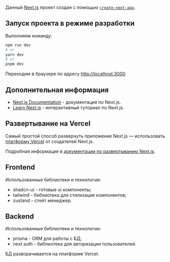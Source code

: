 Данный [Next.js](https://nextjs.org) проект создан с помощью [`create-next-app`](https://nextjs.org/docs/app/api-reference/cli/create-next-app).

## Запуск проекта в режиме разработки

Выполняем команду:

```bash
npm run dev
# or
yarn dev
# or
pnpm dev
```

Переходим в браузере по адресу [http://localhost:3000](http://localhost:3000).

## Дополнительная информация

- [Next.js Documentation](https://nextjs.org/docs) - документация по Next.js.
- [Learn Next.js](https://nextjs.org/learn) - интерактивный туториал по Next.js.

## Развертывание на Vercel

Самый простой способ развернуть приложение Next.js — использовать [платформу Vercel](https://vercel.com/new?utm_medium=default-template&filter=next.js&utm_source=create-next-app&utm_campaign=create-next-app-readme) от создателей Next.js.

Подробная информация в [документации по развертыванию Next.js](https://nextjs.org/docs/app/building-your-application/deploying).

## Frontend

Использованные библиотеки и технологии:

- shadcn-ui - готовые ui компоненты;
- tailwind - библиотека для стилизация компонентов;
- zustand - стейт менеджер.

## Backend

Использованные библиотеки и технологии:

- prisma  - ORM для работы с БД;
- next auth - библиотека для авторизации пользователей.

БД разворачивается на платформе Vercel.
